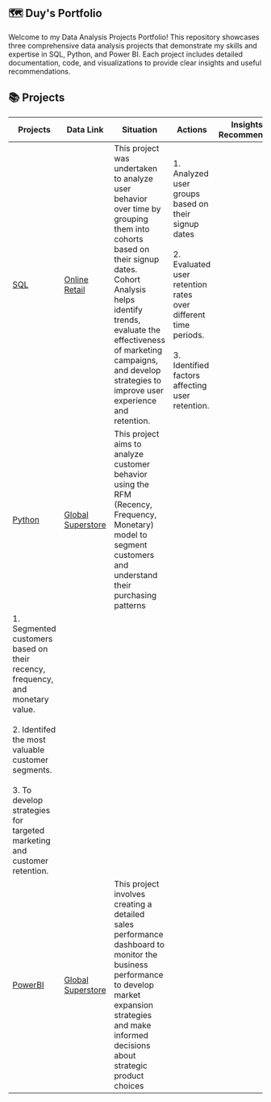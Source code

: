 ## 🗺 **Duy's Portfolio**
Welcome to my Data Analysis Projects Portfolio! This repository showcases three comprehensive data analysis projects that demonstrate my skills and expertise in SQL, Python, and Power BI. Each project includes detailed documentation, code, and visualizations to provide clear insights and useful recommendations.

## 📚 **Projects**

Projects | Data Link | Situation | Actions | Insights and Recommendations 
--- | ---| ---| ---| ---|
[SQL](https://github.com/AnhDuyVu/Business-Case-Analysis/tree/main/SQL%20Project) |  [Online Retail](https://www.kaggle.com/datasets/tunguz/online-retail) | This project was undertaken to analyze user behavior over time by grouping them into cohorts based on their signup dates. Cohort Analysis helps identify trends, evaluate the effectiveness of marketing campaigns, and develop strategies to improve user experience and retention. | 1. Analyzed user groups based on their signup dates <br><br>2. Evaluated user retention rates over different time periods.<br><br>3. Identified factors affecting user retention. |
[Python](https://github.com/AnhDuyVu/Business-Case-Analysis/tree/main/Python%20Project) | [Global Superstore](https://www.kaggle.com/datasets/apoorvaappz/global-super-store-dataset) | This project aims to analyze customer behavior using the RFM (Recency, Frequency, Monetary) model to segment customers and understand their purchasing patterns | 
1. Segmented customers based on their recency, frequency, and monetary value.<br><br>2. Identifed the most valuable customer segments.<br><br>3. To develop strategies for targeted marketing and customer retention. |
[PowerBI](https://github.com/AnhDuyVu/Business-Case-Analysis/tree/main/PowerBI%20Project) | [Global Superstore](https://www.kaggle.com/datasets/shekpaul/global-superstore) | This project involves creating a detailed sales performance dashboard to monitor the business performance to develop market expansion strategies and make informed decisions about strategic product choices |


